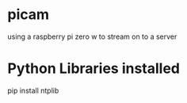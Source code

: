 # picam

using a raspberry pi zero w to stream on to a server

# Python Libraries installed

pip install ntplib
